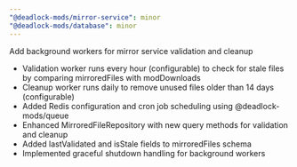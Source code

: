 ```yaml
---
"@deadlock-mods/mirror-service": minor
"@deadlock-mods/database": minor
---
```


Add background workers for mirror service validation and cleanup

- Validation worker runs every hour (configurable) to check for stale files by comparing mirroredFiles with modDownloads
- Cleanup worker runs daily to remove unused files older than 14 days (configurable)
- Added Redis configuration and cron job scheduling using @deadlock-mods/queue
- Enhanced MirroredFileRepository with new query methods for validation and cleanup
- Added lastValidated and isStale fields to mirroredFiles schema
- Implemented graceful shutdown handling for background workers
